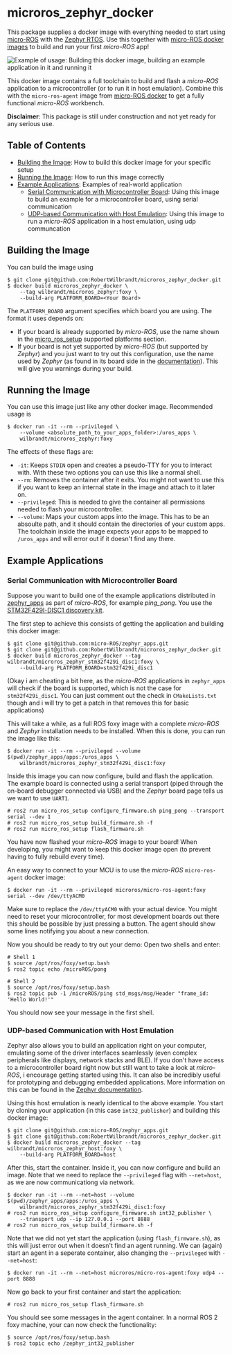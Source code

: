 microros_zephyr_docker
======================

This package supplies a docker image with everything needed to start using [micro-ROS](https://micro-ros.github.io/) with the [Zephyr RTOS](https://www.zephyrproject.org/). Use this together with [micro-ROS docker images](https://github.com/micro-ROS/docker) to build and run your first *micro-ROS* app!

![Example of usage: Building this docker image, building an example application in it and running it](doc/usage_sample.gif)

This docker image contains a full toolchain to build and flash a *micro-ROS* application to a microcontroller (or to run it in host emulation). Combine this with the ```micro-ros-agent``` image from [micro-ROS docker](https://github.com/micro-ROS/docker) to get a fully functional *micro-ROS* workbench.

**Disclaimer**: This package is still under construction and not yet ready for any serious use.

Table of Contents
-----------------

- [Building the Image](#building-the-image): How to build this docker image for your specific setup
- [Running the Image](#running-the-image): How to run this image correctly
- [Example Applications](#example-applications): Examples of real-world application
  - [Serial Communication with Microcontroller Board](#serial-communication-with-microcontroller-board): Using this image to build an example for a microcontroller board, using serial communication
  - [UDP-based Communication with Host Emulation](#udp-based-communication-with-host-emulation): Using this image to run a *micro-ROS* application in a host emulation, using udp communcation

Building the Image
------------------

You can build the image using

```console
$ git clone git@github.com:RobertWilbrandt/microros_zephyr_docker.git
$ docker build microros_zephyr_docker \
    --tag wilbrandt/microros_zephyr:foxy \
    --build-arg PLATFORM_BOARD=<Your Board>
```

The ```PLATFORM_BOARD``` argument specifies which board you are using. The format it uses depends on:
- If your board is already supported by *micro-ROS*, use the name shown in the [micro_ros_setup](https://github.com/micro-ROS/micro_ros_setup) supported platforms section.
- If your board is not yet supported by *micro-ROS* (but supported by *Zephyr*) and you just want to try out this configuration, use the name used by *Zephyr* (as found in its board side in the [documentation](https://docs.zephyrproject.org/latest/boards/index.html)). This will give you warnings during your build.

Running the Image
-----------------

You can use this image just like any other docker image. Recommended usage is

```console
$ docker run -it --rm --privileged \
    --volume <absolute_path_to_your_apps_folder>:/uros_apps \
    wilbrandt/microros_zephyr:foxy
```

The effects of these flags are:
- ```-it```: Keeps ```STDIN``` open and creates a pseudo-TTY for you to interact with. With these two options you can use this like a normal shell.
- ```--rm```: Removes the container after it exits. You might not want to use this if you want to keep an internal state in the image and attach to it later on.
- ```--privileged```: This is needed to give the container all permissions needed to flash your microcontroller.
- ```--volume```: Maps your custom apps into the image. This has to be an absoulte path, and it should contain the directories of your custom apps. The toolchain inside the image expects your apps to be mapped to ```/uros_apps``` and will error out if it doesn't find any there.

Example Applications
--------------------

### Serial Communication with Microcontroller Board

Suppose you want to build one of the example applications distributed in [zephyr_apps](https://github.com/micro-ROS/zephyr_apps) as part of *micro-ROS*, for example *ping_pong*. You use the [STM32F429I-DISC1 discovery kit](https://docs.zephyrproject.org/latest/boards/arm/stm32f429i_disc1/doc/index.html).

The first step to achieve this consists of getting the application and building this docker image:
```console
$ git clone git@github.com:micro-ROS/zephyr_apps.git
$ git clone git@github.com:RobertWilbrandt/microros_zephyr_docker.git
$ docker build microros_zephyr_docker --tag wilbrandt/microros_zephyr_stm32f429i_disc1:foxy \
    --build-arg PLATFORM_BOARD=stm32f429i_disc1
```

(Okay i am cheating a bit here, as the *micro-ROS* applications in ```zephyr_apps``` will check if the board is supported, which is not the case for ```stm32f429i_disc1```. You can just comment out the check in ```CMakeLists.txt``` though and i will try to get a patch in that removes this for basic applications)

This will take a while, as a full ROS foxy image with a complete *micro-ROS* and *Zephyr* installation needs to be installed. When this is done, you can run the image like this:

```console
$ docker run -it --rm --privileged --volume $(pwd)/zephyr_apps/apps:/uros_apps \
    wilbrandt/microros_zephyr_stm32f429i_disc1:foxy
```

Inside this image you can now configure, build and flash the application. The example board is connected using a serial transport (piped through the on-board debugger connected via USB) and the *Zephyr* board page tells us we want to use ```UART1```.

```console
# ros2 run micro_ros_setup configure_firmware.sh ping_pong --transport serial --dev 1
# ros2 run micro_ros_setup build_firmware.sh -f
# ros2 run micro_ros_setup flash_firmware.sh
```

You have now flashed your *micro-ROS* image to your board! When developing, you might want to keep this docker image open (to prevent having to fully rebuild every time).

An easy way to connect to your MCU is to use the *micro-ROS* ```micro-ros-agent``` docker image:

```console
$ docker run -it --rm --privileged microros/micro-ros-agent:foxy serial --dev /dev/ttyACM0
```

Make sure to replace the ```/dev/ttyACM0``` with your actual device. You might need to reset your microcontroller, for most development boards out there this should be possible by just pressing a button. The agent should show some lines notifying you about a new connection.

Now you should be ready to try out your demo: Open two shells and enter:
```console
# Shell 1
$ source /opt/ros/foxy/setup.bash
$ ros2 topic echo /microROS/pong
```

```console
# Shell 2
$ source /opt/ros/foxy/setup.bash
$ ros2 topic pub -1 /microROS/ping std_msgs/msg/Header "frame_id: 'Hello World!'"
```

You should now see your message in the first shell.

### UDP-based Communication with Host Emulation

Zephyr also allows you to build an application right on your computer, emulating some of the driver interfaces seamlessly (even complex peripherals like displays, network stacks and BLE). If you don't have access to a microcontroller board right now but still want to take a look at *micro-ROS*, i encourage getting started using this. It can also be incredibly useful for prototyping and debugging embedded applications. More information on this can be found in the [Zephyr documentation](https://docs.zephyrproject.org/latest/boards/posix/native_posix/doc/index.html).

Using this host emulation is nearly identical to the above example. You start by cloning your application (in this case ```int32_publisher```) and building this docker image:

```console
$ git clone git@github.com:micro-ROS/zephyr_apps.git
$ git clone git@github.com:RobertWilbrandt/microros_zephyr_docker.git
$ docker build microros_zephyr_docker --tag wilbrandt/microros_zephyr_host:foxy \
    --build-arg PLATFORM_BOARD=host
```

After this, start the container. Inside it, you can now configure and build an image. Note that we need to replace the ```--privileged``` flag with ```--net=host```, as we are now communicationg via network.

```console
$ docker run -it --rm --net=host --volume $(pwd)/zephyr_apps/apps:/uros_apps \
    wilbrandt/microros_zephyr_stm32f429i_disc1:foxy
# ros2 run micro_ros_setup configure_firmware.sh int32_publisher \
    --transport udp --ip 127.0.0.1 --port 8888
# ros2 run micro_ros_setup build_firmware.sh -f
```

Note that we did not yet start the application (using ```flash_firmware.sh```), as this will just error out when it doesn't find an agent running. We can (again) start an agent in a seperate container, also changing the ```--privileged``` with ```--net=host```:

```console
$ docker run -it --rm --net=host microros/micro-ros-agent:foxy udp4 --port 8888
```

Now go back to your first container and start the application:

```console
# ros2 run micro_ros_setup flash_firmware.sh
```

You should see some messages in the agent container. In a normal ROS 2 foxy machine, your can now check the functionality:

```console
$ source /opt/ros/foxy/setup.bash
$ ros2 topic echo /zephyr_int32_publisher
```
